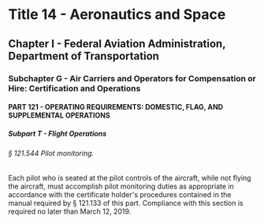 
# Title 14 - Aeronautics and Space
## Chapter I - Federal Aviation Administration, Department of Transportation
### Subchapter G - Air Carriers and Operators for Compensation or Hire: Certification and Operations
#### PART 121 - OPERATING REQUIREMENTS: DOMESTIC, FLAG, AND SUPPLEMENTAL OPERATIONS
##### Subpart T - Flight Operations
###### § 121.544 Pilot monitoring.

Each pilot who is seated at the pilot controls of the aircraft, while not flying the aircraft, must accomplish pilot monitoring duties as appropriate in accordance with the certificate holder's procedures contained in the manual required by § 121.133 of this part. Compliance with this section is required no later than March 12, 2019.
